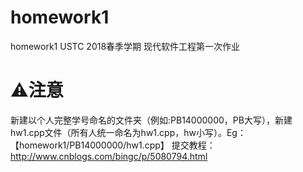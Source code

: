 # homework1
 homework1 USTC 2018春季学期 现代软件工程第一次作业
# ⚠️注意
新建以个人完整学号命名的文件夹（例如:PB14000000，PB大写），新建hw1.cpp文件（所有人统一命名为hw1.cpp，hw小写）。Eg：【homework1/PB14000000/hw1.cpp】
提交教程：http://www.cnblogs.com/bingc/p/5080794.html
